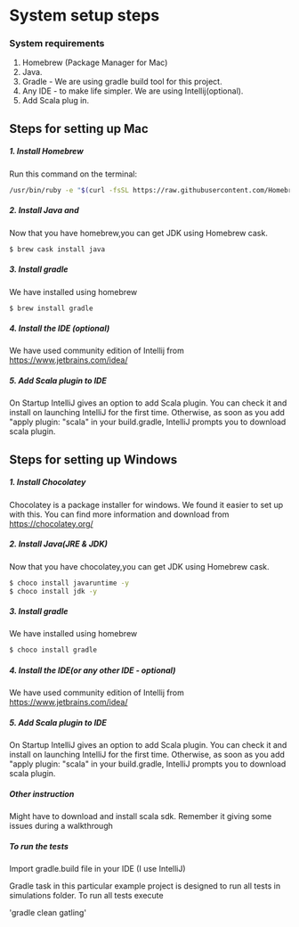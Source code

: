# System setup steps
 
### System requirements
1. Homebrew (Package Manager for Mac)
2. Java.
3. Gradle - We are using gradle build tool for this project.
4. Any IDE - to make life simpler. We are using Intellij(optional).
5. Add Scala plug in.

## Steps for setting up Mac
##### 1. Install Homebrew
Run this command on the terminal:
```sh
/usr/bin/ruby -e "$(curl -fsSL https://raw.githubusercontent.com/Homebrew/install/master/install)"
```

##### 2. Install Java and 
Now that you have homebrew,you can get JDK using Homebrew cask.


```sh
$ brew cask install java
```



##### 3. Install gradle
We have installed using homebrew

```sh
$ brew install gradle
```


##### 4. Install the IDE (optional)
We have used community edition of Intellij from https://www.jetbrains.com/idea/


##### 5. Add Scala plugin to IDE 
On Startup IntelliJ gives an option to add Scala plugin. You can check it and install on launching IntelliJ for the first time.
Otherwise, as soon as you add "apply plugin: "scala" in your build.gradle, IntelliJ prompts you to download scala plugin.



## Steps for setting up Windows
##### 1. Install Chocolatey 
Chocolatey is a package installer for windows. We found it easier to set up with this. You can find more information and download from https://chocolatey.org/

##### 2. Install Java(JRE & JDK)
Now that you have chocolatey,you can get JDK using Homebrew cask.


```sh
$ choco install javaruntime -y
$ choco install jdk -y
```



##### 3. Install gradle
We have installed using homebrew

```sh
$ choco install gradle
```


##### 4. Install the IDE(or any other IDE - optional)
We have used community edition of Intellij from https://www.jetbrains.com/idea/


##### 5. Add Scala plugin to IDE 
On Startup IntelliJ gives an option to add Scala plugin. You can check it and install on launching IntelliJ for the first time.
Otherwise, as soon as you add "apply plugin: "scala" in your build.gradle, IntelliJ prompts you to download scala plugin.


##### Other instruction
Might have to download and install scala sdk. Remember it giving some issues during a walkthrough

##### To run the tests
Import gradle.build file in your IDE (I use IntelliJ)

Gradle task in this particular example project is designed to run all tests in simulations folder.
To run all tests execute
 
'gradle clean gatling'

 
 

